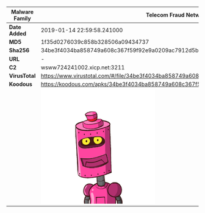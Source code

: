 | Malware Family | Telecom Fraud Network for South Koreans                      |
| -------------- | ------------------------------------------------------------ |
| **Date Added** | 2019-01-14 22:59:58.241000                                                   |
| **MD5**        | 1f35d0276039c858b328506a09434737                             |
| **Sha256**     | 34be3f4034ba858749a608c367f59f92e9a0209ac7912d5bbdc6c9c94b91c800 |
| **URL**        | -                                                            |
| **C2**         | wsww724241002.xicp.net:3211 |
| **VirusTotal** | https://www.virustotal.com/#/file/34be3f4034ba858749a608c367f59f92e9a0209ac7912d5bbdc6c9c94b91c800/detection |
| **Koodous**    | https://koodous.com/apks/34be3f4034ba858749a608c367f59f92e9a0209ac7912d5bbdc6c9c94b91c800 |
|                | ![](../assets/34be3f4034ba858749a608c367f59f92e9a0209ac7912d5bbdc6c9c94b91c800.png) |